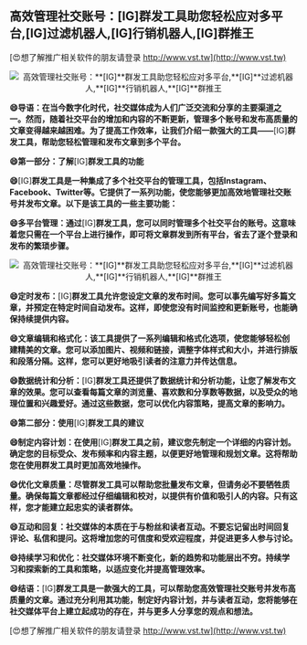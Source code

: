 ## **高效管理社交账号：**[IG]**群发工具助您轻松应对多平台,**[IG]**过滤机器人,**[IG]**行销机器人,**[IG]**群推王**

[😍想了解推广相关软件的朋友请登录 http://www.vst.tw](http://www.vst.tw)

 <center><img src="https://vst.tw/MP4/tuiguang/png/6.png" alt="高效管理社交账号：**[IG]**群发工具助您轻松应对多平台,**[IG]**过滤机器人,**[IG]**行销机器人,**[IG]**群推王"></center>

**😄导语：在当今数字化时代，社交媒体成为人们广泛交流和分享的主要渠道之一。然而，随着社交平台的增加和内容的不断更新，管理多个账号和发布高质量的文章变得越来越困难。为了提高工作效率，让我们介绍一款强大的工具——**[IG]**群发工具，帮助您轻松管理和发布文章到多个平台。**

**😄第一部分：了解**[IG]**群发工具的功能**

**😄**[IG]**群发工具是一种集成了多个社交平台的管理工具，包括Instagram、Facebook、Twitter等。它提供了一系列功能，使您能够更加高效地管理社交账号并发布文章。以下是该工具的一些主要功能：**

**😄多平台管理：通过**[IG]**群发工具，您可以同时管理多个社交平台的账号。这意味着您只需在一个平台上进行操作，即可将文章群发到所有平台，省去了逐个登录和发布的繁琐步骤。**

 <center><img src="https://vst.tw/MP4/tuiguang/png/8.png" alt="高效管理社交账号：**[IG]**群发工具助您轻松应对多平台,**[IG]**过滤机器人,**[IG]**行销机器人,**[IG]**群推王"></center>

**😄定时发布：**[IG]**群发工具允许您设定文章的发布时间。您可以事先编写好多篇文章，并预定在特定时间自动发布。这样，即使您没有时间监控和更新账号，也能确保持续提供内容。**

**😄文章编辑和格式化：该工具提供了一系列编辑和格式化选项，使您能够轻松创建精美的文章。您可以添加图片、视频和链接，调整字体样式和大小，并进行排版和段落分隔。这样，您可以更好地吸引读者的注意力并传达信息。**

**😄数据统计和分析：**[IG]**群发工具还提供了数据统计和分析功能，让您了解发布文章的效果。您可以查看每篇文章的浏览量、喜欢数和分享数等数据，以及受众的地理位置和兴趣爱好。通过这些数据，您可以优化内容策略，提高文章的影响力。**

**😄第二部分：使用**[IG]**群发工具的建议**

**😄制定内容计划：在使用**[IG]**群发工具之前，建议您先制定一个详细的内容计划。确定您的目标受众、发布频率和内容主题，以便更好地管理和规划文章。这将帮助您在使用群发工具时更加高效地操作。**

**😄优化文章质量：尽管群发工具可以帮助您批量发布文章，但请务必不要牺牲质量。确保每篇文章都经过仔细编辑和校对，以提供有价值和吸引人的内容。只有这样，您才能建立起忠实的读者群体。**

**😄互动和回复：社交媒体的本质在于与粉丝和读者互动。不要忘记留出时间回复评论、私信和提问。这将增加您的可信度和受欢迎程度，并促进更多人参与讨论。**

**😄持续学习和优化：社交媒体环境不断变化，新的趋势和功能层出不穷。持续学习和探索新的工具和策略，以适应变化并提高管理效率。**

**😄结语：**[IG]**群发工具是一款强大的工具，可以帮助您高效管理社交账号并发布高质量的文章。通过充分利用其功能，制定好内容计划，并与读者互动，您将能够在社交媒体平台上建立起成功的存在，并与更多人分享您的观点和想法。**

[😍想了解推广相关软件的朋友请登录 http://www.vst.tw](http://www.vst.tw)




